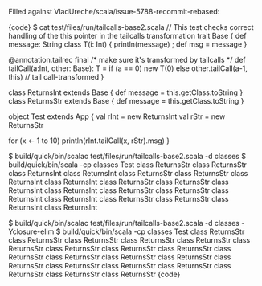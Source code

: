 Filled against VladUreche/scala/issue-5788-recommit-rebased:

{code}
$ cat test/files/run/tailcalls-base2.scala 
// This test checks correct handling of the this pointer in the tailcalls transformation
trait Base {
  def message: String
  class T(i: Int) { println(message) ; def msg = message }

  @annotation.tailrec final /* make sure it's transformed by tailcalls */
  def tailCall(a:Int, other: Base): T =
    if (a == 0) 
      new T(0)
    else 
      other.tailCall(a-1, this) // tail call-transformed
}

class ReturnsInt extends Base { def message = this.getClass.toString }
class ReturnsStr extends Base { def message = this.getClass.toString }

object Test extends App {
  val rInt = new ReturnsInt
  val rStr = new ReturnsStr

  for (x <- 1 to 10)
    println(rInt.tailCall(x, rStr).msg)
}

$ build/quick/bin/scalac test/files/run/tailcalls-base2.scala -d classes
$ build/quick/bin/scala -cp classes Test
class ReturnsStr
class ReturnsStr
class ReturnsInt
class ReturnsInt
class ReturnsStr
class ReturnsStr
class ReturnsInt
class ReturnsInt
class ReturnsStr
class ReturnsStr
class ReturnsInt
class ReturnsInt
class ReturnsStr
class ReturnsStr
class ReturnsInt
class ReturnsInt
class ReturnsStr
class ReturnsStr
class ReturnsInt
class ReturnsInt

$ build/quick/bin/scalac test/files/run/tailcalls-base2.scala -d classes -Yclosure-elim
$ build/quick/bin/scala -cp classes Test
class ReturnsStr
class ReturnsStr
class ReturnsStr
class ReturnsStr
class ReturnsStr
class ReturnsStr
class ReturnsStr
class ReturnsStr
class ReturnsStr
class ReturnsStr
class ReturnsStr
class ReturnsStr
class ReturnsStr
class ReturnsStr
class ReturnsStr
class ReturnsStr
class ReturnsStr
class ReturnsStr
class ReturnsStr
class ReturnsStr
{code}
